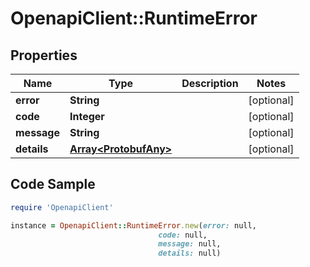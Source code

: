 # OpenapiClient::RuntimeError

## Properties

Name | Type | Description | Notes
------------ | ------------- | ------------- | -------------
**error** | **String** |  | [optional] 
**code** | **Integer** |  | [optional] 
**message** | **String** |  | [optional] 
**details** | [**Array&lt;ProtobufAny&gt;**](ProtobufAny.md) |  | [optional] 

## Code Sample

```ruby
require 'OpenapiClient'

instance = OpenapiClient::RuntimeError.new(error: null,
                                 code: null,
                                 message: null,
                                 details: null)
```


